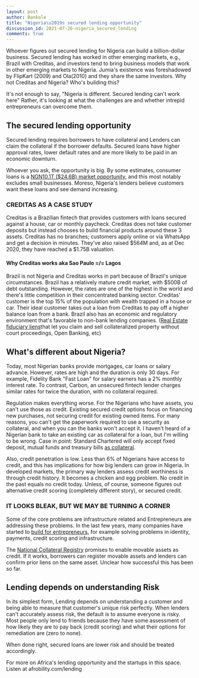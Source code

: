 ```yaml
---
layout: post
author: Bankole
title: "Nigeria\u2019s secured lending opportunity"
discussion_id: 2021-07-26-nigeria_secured_lending
comments: true
---
```


Whoever figures out secured lending for Nigeria can build a billion-dollar
business. Secured lending has worked in other emerging markets, e.g., Brazil
with Creditas, and investors tend to bring business models that work in other
emerging markets to Nigeria. Jumia's existence was foreshadowed by FlipKart
(2009) and Ola(2010) and they share the same investors. Why not Creditas and
Nigeria? Who's building this?

It's not enough to say, "Nigeria is different. Secured lending can't work here"
Rather, it's looking at what the challenges are and whether intrepid
entrepreneurs can overcome them.

## The secured lending opportunity

Secured lending requires borrowers to have collateral and Lenders can claim the
collateral if the borrower defaults. Secured loans have higher approval rates,
lower default rates and are more likely to be paid in an economic downturn.

Whoever you ask, the opportunity is big. By some estimates, consumer loans is
a [NGN10.1T ($24.6B) market
opportunity]("https://dejiolowe.com/2020/04/03/addressing-nigerias-overlooked-lending-opportunities/#:~:text=This%20means%20that%20the,about%20NGN%203.8%20trillion."),
and this most notably excludes small businesses. Moreso, Nigeria's lenders
believe customers want these loans and see demand increasing.

### CREDITAS AS A CASE STUDY

Creditas is a Brazilian fintech that provides customers with loans secured
against a house, car or monthly paycheck. Creditas does not take customer
deposits but instead chooses to build financial products around these 3 assets.
Creditas has no branches; customers apply online or via WhatsApp and get a
decision in minutes. They've also raised $564M and, as at Dec 2020, they have
reached a $1.75B valuation.

#### Why Creditas works aka Sao Paulo =/= Lagos

Brazil is not Nigeria and Creditas works in part because of Brazil's unique
circumstances. Brazil has a relatively mature credit market, with $500B of debt
outstanding. However, the rates are one of the highest in the world and there's
little competition in their concentrated banking sector. Creditas' customer is
the top 15% of the population with wealth trapped in a house or car. Their ideal
customer takes out a loan from Creditas to pay off a higher balance loan from a
bank. Brazil also has an economic and regulatory environment that's favorable to
non-bank lending companies. ([Real Estate fiduciary
liens]("https://uk.practicallaw.thomsonreuters.com/6-501-2354?transitionType=Default&contextData=(sc.Default)#:~:text=Fiduciary%20lien%20(real%20estate%20fiduciary%20lien)")that
let you claim and sell collateralized property without court proceedings, Open
Banking, etc)

## What's different about Nigeria?

Today, most Nigerian banks provide mortgages, car loans or salary advance.
However, rates are high and the duration is only 30 days. For example, Fidelity
Bank "Fast Loan" for salary earners has a 2% monthly interest rate. To contrast,
Carbon, an unsecured fintech lender charges similar rates for twice the
duration, with no collateral required.

Regulation makes everything worse. For the Nigerians who have assets, you can't
use those as credit. Existing secured credit options focus on financing new
purchases, not securing credit for existing owned items. For many reasons, you
can't get the paperwork required to use a security as collateral, and when you
can the banks won't accept it. I haven't heard of a Nigerian bank to take an
existing car as collateral for a loan, but I'm willing to be wrong. Case in
point: Standard Chartered will only accept fixed deposit, mutual funds and
treasury bills [as
collateral]("https://www.sc.com/ng/invest/secured-wealth-lending/").

Also, credit penetration is low. Less than 6% of Nigerians have access to
credit, and this has implications for how big lenders can grow in Nigeria. In
developed markets, the primary way lenders assess credit worthiness is through
credit history. It becomes a chicken and egg problem. No credit in the past
equals no credit today. Unless, of course, someone figures out alternative
credit scoring (completely different story), or secured credit.

### IT LOOKS BLEAK, BUT WE MAY BE TURNING A CORNER

Some of the core problems are infrastructure related and Entrepreneurs are
addressing these problems. In the last few years, many companies have started
to [build for
entrepreneurs]("https://bankole.org/posts/#:~:text=More%20startups%20that%20build%20for%20entrepreneurs%C2%A0"),
for example solving problems in identity, payments, credit scoring and
infrastructure.

The [National Collateral Registry]("https://www.ncr.gov.ng/") promises to
enable movable assets as credit. If it works, borrowers can register movable
assets and lenders can confirm prior liens on the same asset. Unclear how
successful this has been so far.

## Lending depends on understanding Risk

In its simplest form, Lending depends on understanding a customer and being able
to measure that customer's unique risk perfectly. When lenders can't accurately
assess risk, the default is to assume everyone is risky. Most people only lend
to friends because they have some assessment of how likely they are to pay back
(credit scoring) and what their options for remediation are (zero to none).

When done right, secured loans are lower risk and should be treated accordingly.

For more on Africa's lending opportunity and the startups in this space. Listen
at afrobility.com/lending
